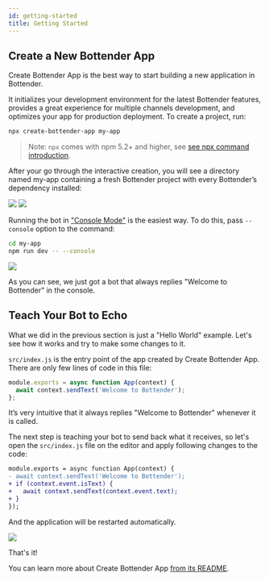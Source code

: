 ```yaml
---
id: getting-started
title: Getting Started
---
```


## Create a New Bottender App

Create Bottender App is the best way to start building a new application in Bottender.

It initializes your development environment for the latest Bottender features, provides a great experience for multiple channels development, and optimizes your app for production deployment. To create a project, run:

```sh
npx create-bottender-app my-app
```

> Note: `npx` comes with npm 5.2+ and higher, see [see npx command introduction](https://medium.com/@maybekatz/introducing-npx-an-npm-package-runner-55f7d4bd282b).

After your go through the interactive creation, you will see a directory named my-app containing a fresh Bottender project with every Bottender’s dependency installed:

![](https://user-images.githubusercontent.com/3382565/67745483-5667ef80-fa5f-11e9-8bae-39489b8544e7.png)
![](https://user-images.githubusercontent.com/3382565/67745485-57008600-fa5f-11e9-8fed-8d97d600a760.png)

Running the bot in ["Console Mode"](the-basics-console-mode.md) is the easiest way. To do this, pass `--console` option to the command:

```sh
cd my-app
npm run dev -- --console
```

![](https://user-images.githubusercontent.com/3382565/67745487-57991c80-fa5f-11e9-8eb7-9e4144df9e73.png)

As you can see, we just got a bot that always replies "Welcome to Bottender" in the console.

## Teach Your Bot to Echo

What we did in the previous section is just a "Hello World" example. Let's see how it works and try to make some changes to it.

`src/index.js` is the entry point of the app created by Create Bottender App. There are only few lines of code in this file:

```js
module.exports = async function App(context) {
  await context.sendText('Welcome to Bottender');
};
```

It’s very intuitive that it always replies "Welcome to Bottender" whenever it is called.

The next step is teaching your bot to send back what it receives, so let's open the `src/index.js` file on the editor and apply following changes to the code:

```diff
module.exports = async function App(context) {
- await context.sendText('Welcome to Bottender');
+ if (context.event.isText) {
+   await context.sendText(context.event.text);
+ }
});
```

And the application will be restarted automatically.

![](https://user-images.githubusercontent.com/3382565/67745488-57991c80-fa5f-11e9-91d2-659b65df2c58.png)

That's it!

You can learn more about Create Bottender App [from its README](https://github.com/Yoctol/bottender/tree/master/packages/create-bottender-app/README.md).
